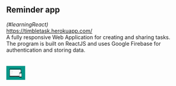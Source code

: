 <b><h2>Reminder app</h2></b> <i>(#learningReact)</i>
<br/><a href="https://timbletask.herokuapp.com/">https://timbletask.herokuapp.com/</a><br>
A fully responsive Web Application for creating and sharing tasks.<br>
The program is built on ReactJS and uses Google Firebase for authentication and storing data.<br/>
<br><br>
<img width="50" src="capture.jpg"/>
